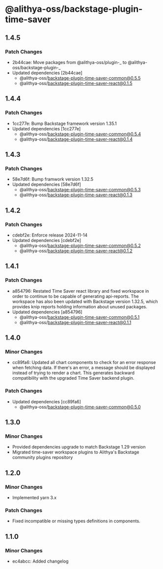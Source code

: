 # @alithya-oss/backstage-plugin-time-saver

## 1.4.5

### Patch Changes

- 2b44cae: Move packages from @alithya-oss/plugin-_ to @alithya-oss/backstage-plugin-_
- Updated dependencies [2b44cae]
  - @alithya-oss/backstage-plugin-time-saver-common@0.5.5
  - @alithya-oss/backstage-plugin-time-saver-react@0.1.5

## 1.4.4

### Patch Changes

- 1cc277e: Bump Backstage framework version 1.35.1
- Updated dependencies [1cc277e]
  - @alithya-oss/backstage-plugin-time-saver-common@0.5.4
  - @alithya-oss/backstage-plugin-time-saver-react@0.1.4

## 1.4.3

### Patch Changes

- 58e7d6f: Bump framwork version 1.32.5
- Updated dependencies [58e7d6f]
  - @alithya-oss/backstage-plugin-time-saver-common@0.5.3
  - @alithya-oss/backstage-plugin-time-saver-react@0.1.3

## 1.4.2

### Patch Changes

- cdebf2e: Enforce release 2024-11-14
- Updated dependencies [cdebf2e]
  - @alithya-oss/backstage-plugin-time-saver-common@0.5.2
  - @alithya-oss/backstage-plugin-time-saver-react@0.1.2

## 1.4.1

### Patch Changes

- a854796: Restated Time Saver react library and fixed workspace in order to continue to be capable of generating api-reports. The workspace has also been updated with Backstage version 1.32.5, which provides knip reports holding information about unused packages.
- Updated dependencies [a854796]
  - @alithya-oss/backstage-plugin-time-saver-common@0.5.1
  - @alithya-oss/backstage-plugin-time-saver-react@0.1.1

## 1.4.0

### Minor Changes

- cc89fa6: Updated all chart components to check for an error response when fetching data. If there's an error, a message should be displayed instead of trying to render a chart. This generates backward compatibility with the upgraded Time Saver backend plugin.

### Patch Changes

- Updated dependencies [cc89fa6]
  - @alithya-oss/backstage-plugin-time-saver-common@0.5.0

## 1.3.0

### Minor Changes

- Provided dependencies upgrade to match Backstage 1.29 version
- Migrated time-saver workspace plugins to Alithya's Backstage community plugins repository

## 1.2.0

### Minor Changes

- Implemented yarn 3.x

### Patch Changes

- Fixed incompatible or missing types definitions in components.

## 1.1.0

### Minor Changes

- ec4abcc: Added changelog
